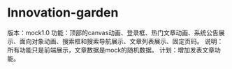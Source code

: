 # Innovation-garden
版本：mock1.0
功能：顶部的canvas动画、登录框、热门文章动画、系统公告展示、面向对象动画、搜索框和搜索导航展示、文章列表展示、固定页码。
说明：所有功能只是前端展示，文章数据是mock的随机数据。
计划：增加发表文章功能。
